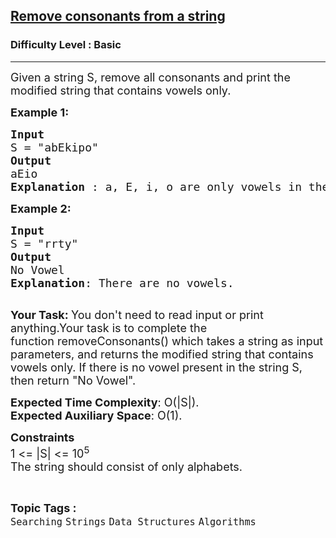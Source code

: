 <h2><a href="https://practice.geeksforgeeks.org/problems/c-program-to-remove-consonants-from-a-string1945/1?page=4&difficulty[]=-1&category[]=Arrays&category[]=Strings&sortBy=submissions">Remove consonants from a string</a></h2><h3>Difficulty Level : Basic</h3><hr><div class="problems_problem_content__Xm_eO"><p><span style="font-size:18px">Given a string S, remove all consonants and print&nbsp;the modified string&nbsp;that contains vowels only.</span></p>

<p><span style="font-size:18px"><strong>Example 1:</strong></span></p>

<pre><span style="font-size:18px"><strong>Input</strong>
S = "abEkipo"</span>
<span style="font-size:18px"><strong>Output</strong>
aEio
<strong>Explanation </strong>: a, E, i, o are only vowels in the string.
</span></pre>

<p><span style="font-size:18px"><strong>Example 2:</strong></span></p>

<pre><span style="font-size:18px"><strong>Input</strong>
S = "rrty"</span>
<span style="font-size:18px"><strong>Output</strong>
No Vowel</span>
<span style="font-size:18px"><strong>Explanation</strong>: There are no vowels.</span>

</pre>

<p><span style="font-size:18px"><strong>Your Task:&nbsp;</strong>You don't need to read input or print anything.Your task is&nbsp;to complete the function&nbsp;removeConsonants()&nbsp;which takes a string as input parameters, and returns the modified string that contains vowels only. If there is no vowel present in the string S, then return&nbsp;"No Vowel".</span></p>

<p><span style="font-size:18px"><strong>Expected Time Complexity</strong>:&nbsp;O(|S|).<br>
<strong>Expected Auxiliary Space</strong>:&nbsp;O(1).</span></p>

<p><span style="font-size:18px"><strong>Constraints</strong><br>
1 &lt;= |S| &lt;= 10<sup>5</sup><br>
The string should consist&nbsp;of only alphabets.</span></p>
</div><br><p><span style=font-size:18px><strong>Topic Tags : </strong><br><code>Searching</code>&nbsp;<code>Strings</code>&nbsp;<code>Data Structures</code>&nbsp;<code>Algorithms</code>&nbsp;